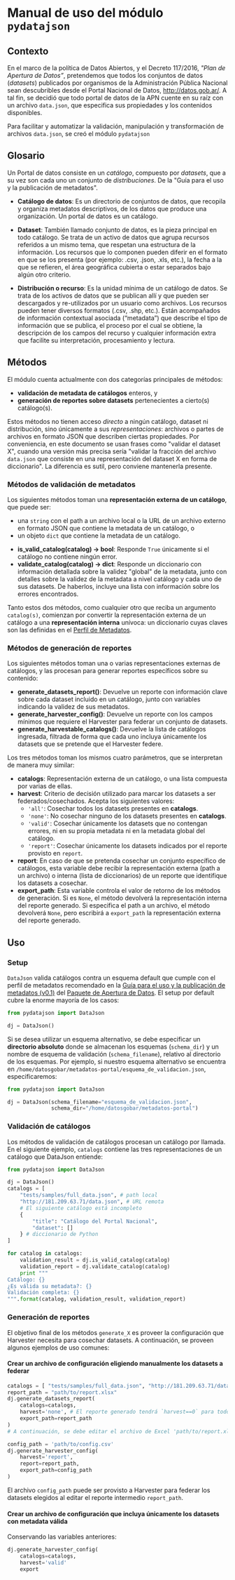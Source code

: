 Manual de uso del módulo `pydatajson`
=====================================

## Contexto

En el marco de la política de Datos Abiertos, y el Decreto 117/2016, *"Plan de Apertura de Datos”*, pretendemos que todos los conjuntos de datos (*datasets*) publicados por organismos de la Administración Pública Nacional sean descubribles desde el Portal Nacional de Datos, http://datos.gob.ar/. A tal fin, se decidió que todo portal de datos de la APN cuente en su raíz con un archivo `data.json`, que especifica sus propiedades y los contenidos disponibles.

Para facilitar y automatizar la validación, manipulación y transformación de archivos `data.json`, se creó el módulo `pydatajson`

## Glosario

Un Portal de datos consiste en un *catálogo*, compuesto por *datasets*, que a su vez son cada uno un conjunto de *distribuciones*. De la "Guía para el uso y la publicación de metadatos".

* **Catálogo de datos**: Es un directorio de conjuntos de datos, que recopila y organiza metadatos descriptivos, de los datos que produce una organización. Un portal de datos es un catálogo.

* **Dataset**: También llamado conjunto de datos, es la pieza principal en todo catálogo. Se trata de un activo de datos que agrupa recursos referidos a un mismo tema, que respetan una estructura de la información. Los recursos que lo componen pueden diferir en el formato en que se los presenta (por ejemplo: .csv, .json, .xls, etc.), la fecha a la que se refieren, el área geográfica cubierta o estar separados bajo algún otro criterio. 

* **Distribución o recurso**: Es la unidad mínima de un catálogo de datos. Se trata de los activos de datos que se publican allí y que pueden ser descargados y re-utilizados por un usuario como archivos. Los recursos pueden tener diversos formatos (.csv, .shp, etc.). Están acompañados de información contextual asociada (“metadata”) que describe el tipo de información que se publica, el proceso por el cual se obtiene, la descripción de los campos del recurso y cualquier información extra que facilite su interpretación, procesamiento y lectura.

## Métodos

El módulo cuenta actualmente con dos categorías principales de métodos:

- **validación de metadata de catálogos** enteros, y
- **generación de reportes sobre datasets** pertenecientes a cierto(s) catálogo(s).

Estos métodos no tienen acceso *directo* a ningún catálogo, dataset ni distribución, sino únicamente a sus *representaciones*: archivos o partes de archivos en formato JSON que describen ciertas propiedades. Por conveniencia, en este documento se usan frases como "validar el dataset X", cuando una versión más precisa sería "validar la fracción del archivo `data.json` que consiste en una representación del dataset X en forma de diccionario". La diferencia es sutil, pero conviene mantenerla presente.

### Métodos de validación de metadatos

Los siguientes métodos toman una **representación externa de un catálogo**, que puede ser:
- una `string` con el path a un archivo local o la URL de un archivo externo en formato JSON que contiene la metadata de un catálogo, o
- un objeto `dict` que contiene la metadata de un catálogo.

* **is_valid_catalog(catalog) -> bool**: Responde `True` únicamente si el catálogo no contiene ningún error.
* **validate_catalog(catalog) -> dict**: Responde un diccionario con información detallada sobre la validez "global" de la metadata, junto con detalles sobre la validez de la metadata a nivel catálogo y cada uno de sus datasets. De haberlos, incluye una lista con información sobre los errores encontrados.

Tanto estos dos métodos, como cualquier otro que reciba un argumento `catalog(s)`, comienzan por convertir la representación externa de un catálogo a una **representación interna** unívoca: un diccionario cuyas claves son las definidas en el [Perfil de Metadatos](https://docs.google.com/spreadsheets/d/1PqlkhB1o0u2xKDYuex3UC-UIPubSjxKCSBxfG9QhQaA/edit?usp=sharing).

### Métodos de generación de reportes

Los siguientes métodos toman una o varias representaciones externas de catálogos, y las procesan para generar reportes específicos sobre su contenido:

- **generate_datasets_report()**: Devuelve un reporte con información clave sobre cada dataset incluido en un catálogo, junto con variables indicando la validez de sus metadatos.
- **generate_harvester_config()**: Devuelve un reporte con los campos mínimos que requiere el Harvester para federar un conjunto de datasets.
- **generate_harvestable_catalogs()**: Devuelve la lista de catálogos ingresada, filtrada de forma que cada uno incluya únicamente los datasets que se pretende que el Harvester federe.

Los tres métodos toman los mismos cuatro parámetros, que se interpretan de manera muy similar:
- **catalogs**: Representación externa de un catálogo, o una lista compuesta por varias de ellas.
- **harvest**: Criterio de decisión utilizado para marcar los datasets a ser federados/cosechados. Acepta los siguientes valores:
  - `'all'`: Cosechar todos los datasets presentes en **catalogs**.
  - `'none'`: No cosechar ninguno de los datasets presentes en **catalogs**.
  - `'valid'`: Cosechar únicamente los datasets que no contengan errores, ni en su propia metadata ni en la metadata global del catálogo.
  - `'report'`: Cosechar únicamente los datasets indicados por el reporte provisto en `report`.
- **report**: En caso de que se pretenda cosechar un conjunto específico de catálogos, esta variable debe recibir la representación externa (path a un archivo) o interna (lista de diccionarios) de un reporte que identifique los datasets a cosechar.
- **export_path**: Esta variable controla el valor de retorno de los métodos de generación. Si es `None`, el método devolverá la representación interna del reporte generado. Si especifica el path a un archivo, el método devolverá `None`, pero escribirá a `export_path` la representación externa del reporte generado.

## Uso

### Setup

`DataJson` valida catálogos contra un esquema default que cumple con el perfil de metadatos recomendado en la [Guía para el uso y la publicación de metadatos (v0.1)](https://github.com/datosgobar/paquete-apertura-datos/raw/master/docs/Gu%C3%ADa%20para%20el%20uso%20y%20la%20publicaci%C3%B3n%20de%20metadatos%20(v0.1).pdf) del [Paquete de Apertura de Datos](https://github.com/datosgobar/paquete-apertura-datos). El setup por default cubre la enorme mayoría de los casos:

```python
from pydatajson import DataJson

dj = DataJson()
```

Si se desea utilizar un esquema alternativo, se debe especificar un **directorio absoluto** donde se almacenan los esquemas (`schema_dir`) y un nombre de esquema de validación (`schema_filename`), relativo al directorio  de los esquemas. Por ejemplo, si nuestro esquema alternativo se encuentra en `/home/datosgobar/metadatos-portal/esquema_de_validacion.json`, especificaremos:

```python
from pydatajson import DataJson

dj = DataJson(schema_filename="esquema_de_validacion.json",
              schema_dir="/home/datosgobar/metadatos-portal")
```

### Validación de catálogos

Los métodos de validación de catálogos procesan un catálogo por llamada. En el siguiente ejemplo, `catalogs` contiene las tres representaciones de un catálogo que DataJson entiende:
```python
from pydatajson import DataJson

dj = DataJson()
catalogs = [
    "tests/samples/full_data.json", # path local
    "http://181.209.63.71/data.json", # URL remota
    # El siguiente catálogo está incompleto 
    {
        "title": "Catálogo del Portal Nacional",
        "dataset": []
    } # diccionario de Python
]

for catalog in catalogs:
    validation_result = dj.is_valid_catalog(catalog)
    validation_report = dj.validate_catalog(catalog)
    print """
Catálogo: {}
¿Es válida su metadata?: {}
Validación completa: {}
""".format(catalog, validation_result, validation_report)
```

### Generación de reportes

El objetivo final de los métodos `generate_X` es proveer la configuración que Harvester necesita para cosechar datasets. A continuación, se proveen algunos ejemplos de uso comunes:

#### Crear un archivo de configuración eligiendo manualmente los datasets a federar

```python
catalogs = [ "tests/samples/full_data.json", "http://181.209.63.71/data.json"]
report_path = "path/to/report.xlsx"
dj.generate_datasets_report(
    catalogs=catalogs,
    harvest='none', # El reporte generado tendrá `harvest==0` para todos los datasets
    export_path=report_path
)
# A continuación, se debe editar el archivo de Excel 'path/to/report.xlsx', cambiando a '1' el campo 'harvest' para aquellos datasets que se quieran cosechar.

config_path = 'path/to/config.csv'
dj.generate_harvester_config(
    harvest='report',
    report=report_path,
    export_path=config_path
)
```
El archivo `config_path` puede ser provisto a Harvester para federar los datasets elegidos al editar el reporte intermedio `report_path`.

#### Crear un archivo de configuración que incluya únicamente los datasets con metadata válida
Conservando las variables anteriores:
```python
dj.generate_harvester_config(
    catalogs=catalogs,
    harvest='valid'
    export
    
